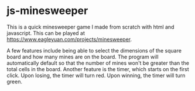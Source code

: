 # js-minesweeper

This is a quick minesweeper game I made from scratch with html and javascript. This can be played at https://www.eagleyuan.com/projects/minesweeper.

A few features include being able to select the dimensions of the square board and how many mines are on the board. The program will automatically default so that the number of mines won't be greater than the total cells in the board. Another feature is the timer, which starts on the first click. Upon losing, the timer will turn red. Upon winning, the timer will turn green.
